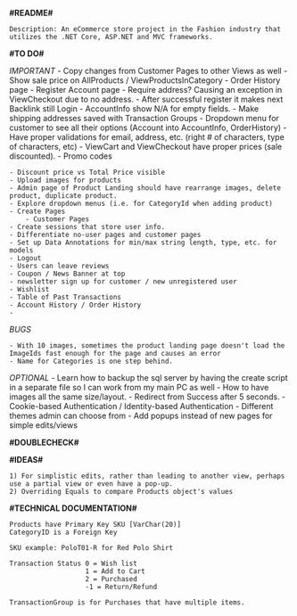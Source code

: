 **#README#**

    Description: An eCommerce store project in the Fashion industry that utilizes the .NET Core, ASP.NET and MVC frameworks. 

**#TO DO#**

*IMPORTANT*
    - Copy changes from Customer Pages to other Views as well
    - Show sale price on AllProducts / ViewProductsInCategory
    - Order History page
    - Register Account page
        - Require address? Causing an exception in ViewCheckout due to no address.
    - After successful register it makes next Backlink still Login
    - AccountInfo show N/A for empty fields.
    - Make shipping addresses saved with Transaction Groups
    - Dropdown menu for customer to see all their options (Account into AccountInfo, OrderHistory)
    - Have proper validations for email, address, etc. (right # of characters, type of characters, etc)
    - ViewCart and ViewCheckout have proper prices (sale discounted).
    - Promo codes
        
    - Discount price vs Total Price visible
    - Upload images for products
    - Admin page of Product Landing should have rearrange images, delete product, duplicate product.
    - Explore dropdown menus (i.e. for CategoryId when adding product)
    - Create Pages
        - Customer Pages
    - Create sessions that store user info.
    - Differentiate no-user pages and customer pages
    - Set up Data Annotations for min/max string length, type, etc. for models
    - Logout
    - Users can leave reviews
    - Coupon / News Banner at top
    - newsletter sign up for customer / new unregistered user
    - Wishlist
    - Table of Past Transactions
    - Account History / Order History
    -

*BUGS*

    - With 10 images, sometimes the product landing page doesn't load the ImageIds fast enough for the page and causes an error
    - Name for Categories is one step behind. 

*OPTIONAL*
    - Learn how to backup the sql server by having the create script in a separate file so I can work from my main PC as well
    - How to have images all the same size/layout.
    - Redirect from Success after 5 seconds.
    - Cookie-based Authentication / Identity-based Authentication
    - Different themes admin can choose from
    - Add popups instead of new pages for simple edits/views

**#DOUBLECHECK#**


**#IDEAS#**

    1) For simplistic edits, rather than leading to another view, perhaps use a partial view or even have a pop-up.
    2) Overriding Equals to compare Products object's values

**#TECHNICAL DOCUMENTATION#**

    Products have Primary Key SKU [VarChar(20)]
    CategoryID is a Foreign Key 

    SKU example: PoloT01-R for Red Polo Shirt

    Transaction Status 0 = Wish list
                       1 = Add to Cart
                       2 = Purchased
                       -1 = Return/Refund
    
    TransactionGroup is for Purchases that have multiple items.